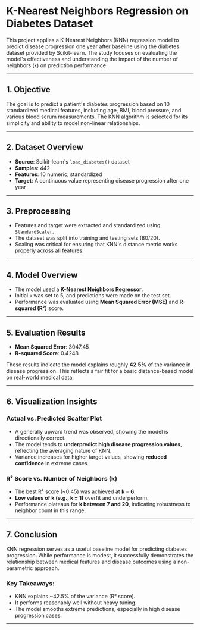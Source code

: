 # K-Nearest Neighbors Regression on Diabetes Dataset

This project applies a K-Nearest Neighbors (KNN) regression model to predict disease progression one year after baseline using the diabetes dataset provided by Scikit-learn. The study focuses on evaluating the model's effectiveness and understanding the impact of the number of neighbors (`k`) on prediction performance.

---

## 1. Objective

The goal is to predict a patient's diabetes progression based on 10 standardized medical features, including age, BMI, blood pressure, and various blood serum measurements. The KNN algorithm is selected for its simplicity and ability to model non-linear relationships.

---

## 2. Dataset Overview

- **Source**: Scikit-learn's `load_diabetes()` dataset
- **Samples**: 442
- **Features**: 10 numeric, standardized
- **Target**: A continuous value representing disease progression after one year

---

## 3. Preprocessing

- Features and target were extracted and standardized using `StandardScaler`.
- The dataset was split into training and testing sets (80/20).
- Scaling was critical for ensuring that KNN's distance metric works properly across all features.

---

## 4. Model Overview

- The model used a **K-Nearest Neighbors Regressor**.
- Initial `k` was set to 5, and predictions were made on the test set.
- Performance was evaluated using **Mean Squared Error (MSE)** and **R-squared (R²)** score.

---

## 5. Evaluation Results

- **Mean Squared Error**: 3047.45  
- **R-squared Score**: 0.4248

These results indicate the model explains roughly **42.5%** of the variance in disease progression. This reflects a fair fit for a basic distance-based model on real-world medical data.

---

## 6. Visualization Insights

### Actual vs. Predicted Scatter Plot

- A generally upward trend was observed, showing the model is directionally correct.
- The model tends to **underpredict high disease progression values**, reflecting the averaging nature of KNN.
- Variance increases for higher target values, showing **reduced confidence** in extreme cases.

### R² Score vs. Number of Neighbors (k)

- The best R² score (~0.45) was achieved at **k = 6**.
- **Low values of k (e.g., k = 1)** overfit and underperform.
- Performance plateaus for **k between 7 and 20**, indicating robustness to neighbor count in this range.

---

## 7. Conclusion

KNN regression serves as a useful baseline model for predicting diabetes progression. While performance is modest, it successfully demonstrates the relationship between medical features and disease outcomes using a non-parametric approach.

### Key Takeaways:
- KNN explains ~42.5% of the variance (R² score).
- It performs reasonably well without heavy tuning.
- The model smooths extreme predictions, especially in high disease progression cases.

---


